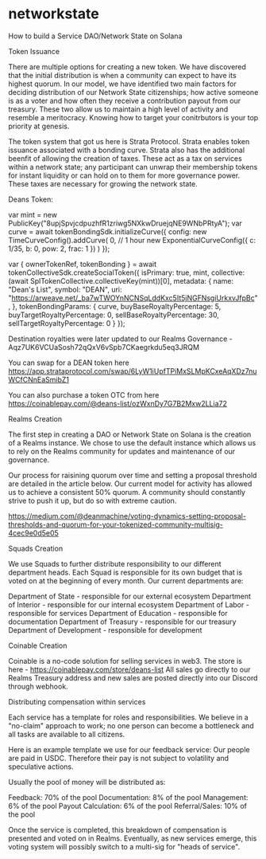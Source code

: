 # networkstate
How to build a Service DAO/Network State on Solana


Token Issuance

There are multiple options for creating a new token. We have discovered that the initial distribution is when a community can expect to have its highest quorum. In our model, we have identified two main factors for deciding distribution of our Network State citizenships;  how active someone is as a voter and how often they receive a contribution payout from our treasury. These two allow us to maintain a high level of activity and resemble a meritocracy. Knowing how to target your conitrbutors is your top priority at genesis.

The token system that got us here is Strata Protocol. Strata enables token issuance associated with a bonding curve. Strata also has the additional beenfit of allowing the creation of taxes. These act as a tax on services within a network state; any participant can unwrap their membership tokens for instant liquidity or can hold on to them for more governance power. These taxes are necessary for growing the network state. 

Deans Token: 

var mint = new PublicKey("8upjSpvjcdpuzhfR1zriwg5NXkwDruejqNE9WNbPRtyA");
var curve = await tokenBondingSdk.initializeCurve({
    config: new TimeCurveConfig().addCurve(
      0, // 1 hour
      new ExponentialCurveConfig({
        c: 1/35,
        b: 0,
        pow: 2,
        frac: 1
      })
    )
});

var { ownerTokenRef, tokenBonding } = await tokenCollectiveSdk.createSocialToken({
  isPrimary: true,
  mint,
  collective: (await SplTokenCollective.collectiveKey(mint))[0],
  metadata: {
    name: "Dean's List",
    symbol: "DEAN",
    uri: "https://arweave.net/_ba7wTWOYnNCNSqLddKxc5It5jNGFNsgiUrkxvJfpBc",
  },
  tokenBondingParams: {
    curve,
    buyBaseRoyaltyPercentage: 5,
    buyTargetRoyaltyPercentage: 0,
    sellBaseRoyaltyPercentage: 30,
    sellTargetRoyaltyPercentage: 0
  }
});

Destination royalties were later updated to our Realms Governance - Aqz7UK6VCUaSosh72qQxV6vSpb7CKaegrkdu5eq3JRQM

You can swap for a DEAN token here https://app.strataprotocol.com/swap/6LyW1iUpfTPiMxSLMpKCxeAqXDz7nuWCfCNnEaSmibZ1

You can also purchase a token OTC from here https://coinablepay.com/@deans-list/ozWxnDy7G7B2Mxw2LLia72

Realms Creation

The first step in creating a DAO or Network State on Solana is the creation of a Realms instance. We chose to use the default instance which allows us to rely on the Realms community for updates and maintenance of our governance. 

Our process for raisining quorum over time and setting a proposal threshold are detailed in the article below. Our current model for activity has allowed us to achieve a consistent 50% quorum. A community should constantly strive to push it up, but do so with extreme caution.

https://medium.com/@deanmachine/voting-dynamics-setting-proposal-thresholds-and-quorum-for-your-tokenized-community-multisig-4cec9e0d5e05


Squads Creation

We use Squads to further distribute responsibility to our different department heads. Each Squad is responsible for its own budget that is voted on at the beginning of every month. Our current departments are:

Department of State - responsible for our external ecosystem
Department of Interior -  responsible for our internal ecosystem
Department of Labor - responsible for services
Department of Education - responsible for documentation
Department of Treasury - responsible for our treasury
Department of Development - responsible for development

Coinable Creation

Coinable is a no-code solution for selling services in web3. The store is here - https://coinablepay.com/store/deans-list
All sales go directly to our Realms Treasury address and new sales are posted directly into our Discord through webhook. 

Distributing compensation within services

Each service has a template for roles and responsibilities. We believe in a "no-claim" approach to work; no one person can become a bottleneck and all tasks are available to all citizens.

Here is an example template we use for our feedback service:
Our people are paid in USDC. Therefore their pay is not subject to volatility and speculative actions.

Usually the pool of money will be distributed as:

Feedback: 70% of the pool
Documentation: 8% of the pool
Management: 6% of the pool
Payout Calculation: 6% of the pool
Referral/Sales: 10% of the pool

Once the service is completed, this breakdown of compensation is presented and voted on in Realms. Eventually, as new services emerge, this voting system will possibly switch to a multi-sig for "heads of service". 
